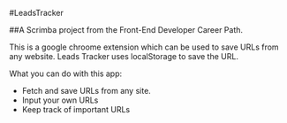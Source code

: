 #LeadsTracker

##A Scrimba project from the Front-End Developer Career Path.

This is a google chroome extension which can be used to save URLs from any website.
Leads Tracker uses localStorage to save the URL.

What you can do with this app:

* Fetch and save URLs from any site.
* Input your own URLs
* Keep track of important URLs

